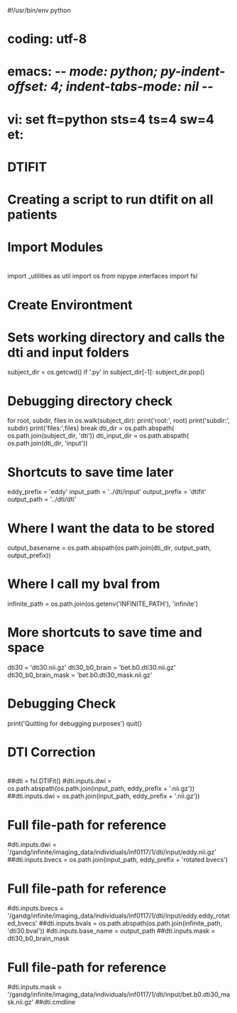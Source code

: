 #!/usr/bin/env python
# coding: utf-8
# emacs: -*- mode: python; py-indent-offset: 4; indent-tabs-mode: nil -*-
# vi: set ft=python sts=4 ts=4 sw=4 et:

# DTIFIT

#
# Creating a script to run dtifit on all patients 
#

#
# Import Modules
#

import _utilities as util
import os
from nipype.interfaces import fsl

#
# Create Environtment
#

# Sets working directory and calls the dti and input folders

subject_dir = os.getcwd()
if '.py' in subject_dir[-1]:
   subject_dir.pop()
# Debugging directory check
for root, subdir, files in os.walk(subject_dir):
    print('root:', root)
    print('subdir:', subdir)
    print('files:',files)
    break
dti_dir = os.path.abspath( os.path.join(subject_dir, 'dti'))
dti_input_dir = os.path.abspath( os.path.join(dti_dir, 'input'))

# Shortcuts to save time later
eddy_prefix    = 'eddy'
input_path      = '../dti/input'
output_prefix   = 'dtifit'
output_path     = '../dti/dti'

# Where I want the data to be stored
output_basename = os.path.abspath(os.path.join(dti_dir, output_path, output_prefix))

# Where I call my bval from
infinite_path = os.path.join(os.getenv('INFINITE_PATH'), 'infinite')

# More shortcuts to save time and space
dti30 = 'dti30.nii.gz'
dti30_b0_brain = 'bet.b0.dti30.nii.gz'
dti30_b0_brain_mask = 'bet.b0.dti30_mask.nii.gz'
# Debugging Check
print('Quitting for debugging purposes')
quit()

#
# DTI Correction
#

##dti = fsl.DTIFit()
#dti.inputs.dwi = os.path.abspath(os.path.join(input_path, eddy_prefix + '.nii.gz'))
##dti.inputs.dwi = os.path.join(input_path, eddy_prefix + '.nii.gz'))
# Full file-path for reference
#dti.inputs.dwi = '/gandg/infinite/imaging_data/individuals/inf0117/1/dti/input/eddy.nii.gz'
##dti.inputs.bvecs = os.path.join(input_path, eddy_prefix + 'rotated.bvecs')
# Full file-path for reference
#dti.inputs.bvecs = '/gandg/infinite/imaging_data/individuals/inf0117/1/dti/input/eddy.eddy_rotated_bvecs'
##dti.inputs.bvals = os.path.abspath(os.path.join(infinite_path, 'dti30.bval')) 
#dti.inputs.base_name = output_path
##dti.inputs.mask = dti30_b0_brain_mask
# Full file-path for reference
#dti.inputs.mask = '/gandg/infinite/imaging_data/individuals/inf0117/1/dti/input/bet.b0.dti30_mask.nii.gz'
##dti.cmdline
